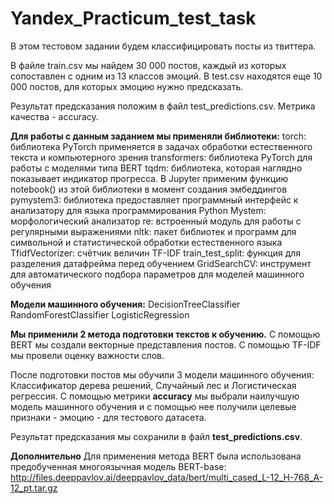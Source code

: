 # Yandex_Practicum_test_task

В этом тестовом задании будем классифицировать посты из твиттера.

В файле train.csv мы найдем 30 000 постов, каждый из которых сопоставлен с одним из 13 классов эмоций.
В test.csv находятся еще 10 000 постов, для которых эмоцию нужно предсказать.

Результат предсказания положим в файл test_predictions.csv.
Метрика качества - accuracy.

**Для работы с данным заданием мы применяли библиотеки:**
torch: библиотека PyTorch применяется в задачах обработки естественного текста и компьютерного зрения
transformers: библиотека PyTorch для работы с моделями типа BERT
tqdm: библиотека, которая наглядно показывает индикатор прогресса. В Jupyter применим функцию notebook() из этой библиотеки в момент создания эмбеддингов
pymystem3: библиотека предоставляет программный интерфейс к анализатору для языка программирования Python
Mystem: морфологический анализатор
re: встроенный модуль для работы с регулярными выражениями
nltk: пакет библиотек и программ для символьной и статистической обработки естественного языка
TfidfVectorizer: счётчик величин TF-IDF
train_test_split: функция для разделения датафрейма перед обучением
GridSearchCV: инструмент для автоматического подбора параметров для моделей машинного обучения

**Модели машинного обучения:**
DecisionTreeClassifier
RandomForestClassifier
LogisticRegression

**Мы применили 2 метода подготовки текстов к обучению.**
С помощью BERT мы создали векторные представления постов.
С помощью TF-IDF мы провели оценку важности слов.

После подготовки постов мы обучили 3 модели машинного обучения: Классификатор дерева решений, Случайный лес и Логистическая регрессия.
С помощью метрики **accuracy** мы выбрали наилучшую модель машинного обучения и с помощью нее получили целевые признаки - эмоцию - для тестового датасета.

Результат предсказания мы сохранили в файл **test_predictions.csv**.

**Дополнительно**
Для применения метода BERT была использована предобученная многоязычная модель BERT-base: http://files.deeppavlov.ai/deeppavlov_data/bert/multi_cased_L-12_H-768_A-12_pt.tar.gz
